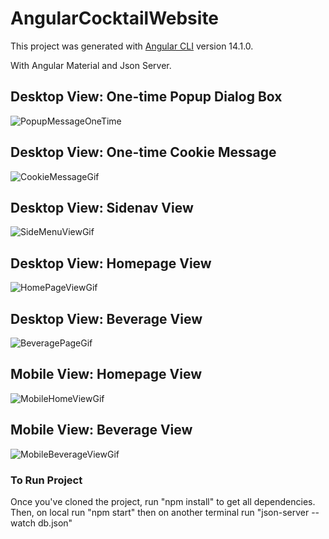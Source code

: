 # AngularCocktailWebsite

This project was generated with [Angular CLI](https://github.com/angular/angular-cli) version 14.1.0.

With Angular Material and Json Server.

## Desktop View: One-time Popup Dialog Box
![PopupMessageOneTime](https://user-images.githubusercontent.com/59939048/207766251-72671176-a31a-4e10-b3d7-d491837d72bd.gif)

## Desktop View: One-time Cookie Message
![CookieMessageGif](https://user-images.githubusercontent.com/59939048/208014661-e20b14d9-3776-4d94-876f-223ddc0bc309.gif)

## Desktop View: Sidenav View
![SideMenuViewGif](https://user-images.githubusercontent.com/59939048/208014803-aa7ac12b-973a-49d9-bb52-13824f6787bb.gif)

## Desktop View: Homepage View
![HomePageViewGif](https://user-images.githubusercontent.com/59939048/208016202-d8dd1b96-87cf-4825-844d-a42be1dcc6f7.gif)

## Desktop View: Beverage View
![BeveragePageGif](https://user-images.githubusercontent.com/59939048/208017701-29fc32ee-1c6c-4420-bb86-82bda2b9a4db.gif)

## Mobile View: Homepage View
![MobileHomeViewGif](https://user-images.githubusercontent.com/59939048/208267085-eaaf8178-6af8-43bf-88fa-d4b21dcda16c.gif)

## Mobile View: Beverage View
![MobileBeverageViewGif](https://user-images.githubusercontent.com/59939048/208267103-d3e1c9e7-98d5-4a42-be32-72634767036b.gif)

### To Run Project
Once you've cloned the project, run "npm install" to get all dependencies. Then,
on local run "npm start" then on another terminal run "json-server --watch db.json"

